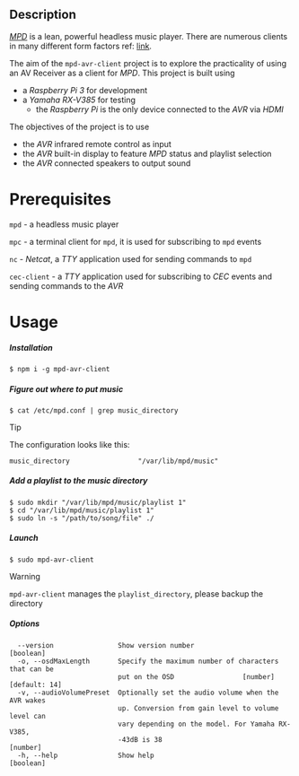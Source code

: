 ## Description

[*MPD*](https://www.musicpd.org/) is a lean, powerful headless music player. There are numerous clients in many different form factors ref: [link](https://www.musicpd.org/clients/).



The aim of the `mpd-avr-client` project is to explore the practicality of using an AV Receiver as a client for *MPD*. This project is built using

- a *Raspberry Pi 3* for development
- a *Yamaha RX-V385* for testing
  - the *Raspberry Pi* is the only device connected to the *AVR* via *HDMI*




The objectives of the project is to use

- the *AVR* infrared remote control as input
- the *AVR* built-in display to feature *MPD* status and playlist selection
- the *AVR* connected speakers to output sound





# Prerequisites

`mpd` - a headless music player

`mpc` - a terminal client for `mpd`, it is used for subscribing to `mpd` events

`nc` - *Netcat*, a *TTY* application used for sending commands to `mpd`

`cec-client` - a *TTY* application used for subscribing to *CEC* events and sending commands to the *AVR*





# Usage

##### Installation

```shell
$ npm i -g mpd-avr-client
```



##### Figure out where to put music

```shell
$ cat /etc/mpd.conf | grep music_directory
```

> [!TIP]
>
> The configuration looks like this:
>
> ```
> music_directory                 "/var/lib/mpd/music"
> ```



##### Add a playlist to the music directory

```shell
$ sudo mkdir "/var/lib/mpd/music/playlist 1"
$ cd "/var/lib/mpd/music/playlist 1"
$ sudo ln -s "/path/to/song/file" ./
```



##### Launch

```shell
$ sudo mpd-avr-client
```

> [!WARNING]
>
> `mpd-avr-client` manages the `playlist_directory`, please backup the directory



##### Options

```
  --version                Show version number                         [boolean]
  -o, --osdMaxLength       Specify the maximum number of characters that can be
                           put on the OSD                 [number] [default: 14]
  -v, --audioVolumePreset  Optionally set the audio volume when the AVR wakes
                           up. Conversion from gain level to volume level can
                           vary depending on the model. For Yamaha RX-V385,
                           -43dB is 38                                  [number]
  -h, --help               Show help                                   [boolean]
```

